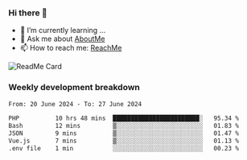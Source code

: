 ### Hi there 👋

- 🌱 I’m currently learning ...
- 💬 Ask me about [AboutMe](https://www.itzcy.com/about)
- 📫 How to reach me: [ReachMe](https://www.itzcy.com/about)

![ReadMe Card](https://github-readme-stats-ten-gilt.vercel.app/api?username=SuperChenYun&show_icons=true&title_color=fff&icon_color=79ff97&text_color=9f9f9f&bg_color=151515&hide_border=true)

### Weekly development breakdown
<!--START_SECTION:waka-->

```txt
From: 20 June 2024 - To: 27 June 2024

PHP          10 hrs 48 mins  ████████████████████████░   95.34 %
Bash         12 mins         ▒░░░░░░░░░░░░░░░░░░░░░░░░   01.83 %
JSON         9 mins          ▒░░░░░░░░░░░░░░░░░░░░░░░░   01.47 %
Vue.js       7 mins          ▒░░░░░░░░░░░░░░░░░░░░░░░░   01.13 %
.env file    1 min           ░░░░░░░░░░░░░░░░░░░░░░░░░   00.23 %
```

<!--END_SECTION:waka-->
